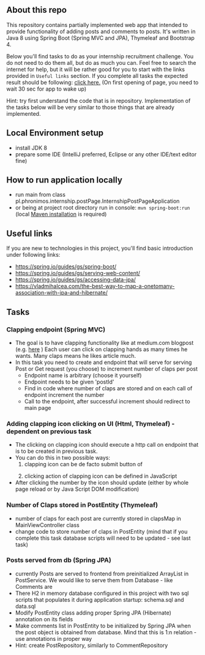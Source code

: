 ## About this repo
This repository contains partially implemented web app that intended to provide functionality of adding posts and comments to posts.
It's written in Java 8 using Spring Boot (Spring MVC and JPA), Thymeleaf and Bootstrap 4.

Below you'll find tasks to do as your internship recruitment challenge. You do not need to do them all, but do as much you can. Feel free to search the internet for help, but it will be rather good for you to start with the links provided in `Useful links` section.
If you complete all tasks the expected result should be following: [click here.](https://internship-post-page.herokuapp.com/) (On first opening of page, you need to wait 30 sec for app to wake up)

Hint: try first understand the code that is in repository. Implementation of the tasks below will be very similar to those things that are already implemented.


## Local Environment setup
 - install JDK 8 
 - prepare some IDE (IntelliJ preferred, Eclipse or any other IDE/text editor fine)


## How to run application locally
 - run main from class pl.phronimos.internship.postPage.InternshipPostPageApplication
 - or being at project root directory run in console:
   ```mvn spring-boot:run```
	(local [Maven installation](https://maven.apache.org/install.html) is required)
 

## Useful links
If you are new to technologies in this project, you'll find basic introduction under following links:
 - https://spring.io/guides/gs/spring-boot/
 - https://spring.io/guides/gs/serving-web-content/
 - https://spring.io/guides/gs/accessing-data-jpa/
 - https://vladmihalcea.com/the-best-way-to-map-a-onetomany-association-with-jpa-and-hibernate/

## Tasks

### Clapping endpoint (Spring MVC) 
 - The goal is to have clapping functionality like at medium.com blogpost (e.g. [here](https://medium.com/@arjunsk/getting-started-with-spring-boot-edb448d32a26) )
 Each user can click on clapping hands as many times he wants. Many claps means he likes article much.
 - In this task you need to create and endpoint that will serve for serving Post or Get request (you choose) to increment number of claps per post
   - Endpoint name is arbitrary (choose it yourself)
   - Endpoint needs to be given 'postId'
   - Find in code where number of claps are stored and on each call of endpoint increment the number
   - Call to the endpoint, after successful increment should redirect to main page 



### Adding clapping icon clicking on UI (Html, Thymeleaf) - dependent on previous task
 - The clicking on clapping icon should execute a http call on endpoint that is to be created in previous task.
 - You can do this in two possible ways:
   1. clapping icon can be de facto submit button of <form>
	 2. clicking action of clapping icon can be defined in JavaScript	
 - After clicking the number by the icon should update (either by whole page reload or by Java Script DOM modification)



### Number of Claps stored in PostEntity (Thymeleaf)
 - number of claps for each post are currently stored in clapsMap in MainViewController class
 - change code to store number of claps in PostEntity
(mind that if you complete this task database scripts will need to be updated - see last task)

### Posts served from db (Spring JPA)
 - currently Posts are served to frontend from preinitialized ArrayList in PostService. We would like to serve them from Database - like Comments are
 - There H2 in memory database configured in this project with two sql scripts that populates it during application startup: schema.sql and data.sql
 - Modify PostEntity class adding proper Spring JPA (Hibernate) annotation on its fields
 - Make comments list in PostEntity to be initialized by Spring JPA when the post object is obtained from database. Mind that this is 1:n relation - use annotations in proper way 
 - Hint: create PostRepository, similarly to CommentRepository


